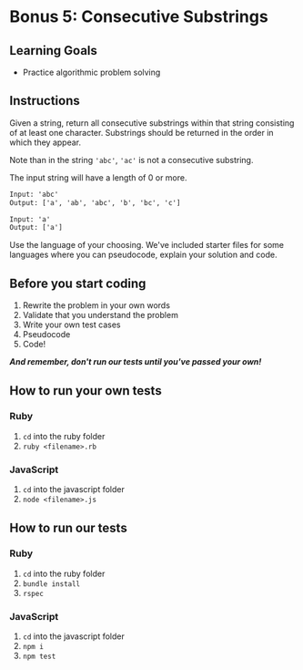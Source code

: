 # Bonus 5: Consecutive Substrings

## Learning Goals

- Practice algorithmic problem solving

## Instructions

Given a string, return all consecutive substrings within that string consisting
of at least one character. Substrings should be returned in the order in which
they appear.

Note than in the string `'abc'`, `'ac'` is not a consecutive substring.

The input string will have a length of 0 or more.

```txt
Input: 'abc'
Output: ['a', 'ab', 'abc', 'b', 'bc', 'c']

Input: 'a'
Output: ['a']
```

Use the language of your choosing. We've included starter files for some
languages where you can pseudocode, explain your solution and code.

## Before you start coding

1. Rewrite the problem in your own words
2. Validate that you understand the problem
3. Write your own test cases
4. Pseudocode
5. Code!

**_And remember, don't run our tests until you've passed your own!_**

## How to run your own tests

### Ruby

1. `cd` into the ruby folder
2. `ruby <filename>.rb`

### JavaScript

1. `cd` into the javascript folder
2. `node <filename>.js`

## How to run our tests

### Ruby

1. `cd` into the ruby folder
2. `bundle install`
3. `rspec`

### JavaScript

1. `cd` into the javascript folder
2. `npm i`
3. `npm test`
